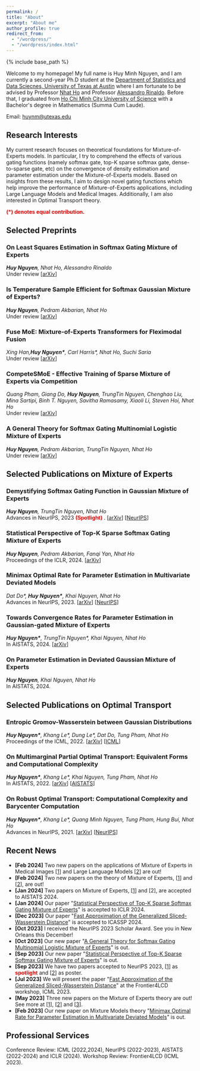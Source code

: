 ```yaml
---
permalink: /
title: "About"
excerpt: "About me"
author_profile: true
redirect_from: 
  - "/wordpress/"
  - "/wordpress/index.html"
---
```


{% include base_path %}

   
Welcome to my homepage! My full name is Huy Minh Nguyen, and I am currently a second-year Ph.D student at the [Department of Statistics and Data Sciecnes, University of Texas at Austin](https://stat.utexas.edu/) where I am fortunate to be advised by Professor [Nhat Ho](https://nhatptnk8912.github.io/) and Professor [Alessandro Rinaldo](https://arinaldo.github.io/). Before that, I graduated from [Ho Chi Minh City University of Science](https://en.hcmus.edu.vn/) with a Bachelor's degree in Mathematics (Summa Cum Laude). 

Email: huynm@utexas.edu
## Research Interests 
My current research focuses on theoretical foundations for Mixture-of-Experts models. In particular, I try to comprehend the effects of various gating functions (namely softmax gate, top-K sparse softmax gate, dense-to-sparse gate, etc) on the convergence of density estimation and parameter estimation under the Mixture-of-Experts models. Based on insights from these results, I aim to design novel gating functions which help improve the performance of Mixture-of-Experts applications, including Large Language Models and Medical Images. Additionally, I am also interested in Optimal Transport theory.

<span style="color:red"> **(\*) denotes equal contribution.** </span> <br/>
## Selected Preprints
### On Least Squares Estimation in Softmax Gating Mixture of Experts
*__Huy Nguyen__, Nhat Ho, Alessandro Rinaldo*<br/>
Under review [[arXiv](https://arxiv.org/abs/2402.02952)]
### Is Temperature Sample Efficient for Softmax Gaussian Mixture of Experts?
*__Huy Nguyen__, Pedram Akbarian, Nhat Ho*<br/>
Under review [[arXiv](https://arxiv.org/abs/2401.13875)]
### Fuse MoE: Mixture-of-Experts Transformers for Fleximodal Fusion
*Xing Han,__Huy Nguyen\*__, Carl Harris\*, Nhat Ho, Suchi Saria*<br/>
Under review [[arXiv](https://arxiv.org/abs/2402.03226)]
### CompeteSMoE - Effective Training of Sparse Mixture of Experts via Competition
*Quang Pham, Giang Do, __Huy Nguyen__, TrungTin Nguyen, Chenghao Liu, Mina Sartipi, Binh T. Nguyen, Savitha Ramasamy, Xiaoli Li, Steven Hoi, Nhat Ho*<br/>
Under review [[arXiv](https://arxiv.org/abs/2402.02526)]
### A General Theory for Softmax Gating Multinomial Logistic Mixture of Experts
*__Huy Nguyen__, Pedram Akbarian, TrungTin Nguyen, Nhat Ho*<br/>
Under review [[arXiv](https://arxiv.org/abs/2310.14188)]

## Selected Publications on Mixture of Experts
### Demystifying Softmax Gating Function in Gaussian Mixture of Experts 
*__Huy Nguyen__, TrungTin Nguyen, Nhat Ho*<br/>
Advances in NeurIPS, 2023  <span style="color:red"> **(Spotlight)** </span>. [[arXiv](https://arxiv.org/abs/2305.03288)] [[NeurIPS](https://openreview.net/pdf?id=cto6jIIbMZ)]
### Statistical Perspective of Top-K Sparse Softmax Gating Mixture of Experts
*__Huy Nguyen__, Pedram Akbarian, Fanqi Yan, Nhat Ho*<br/>
Proceedings of the ICLR, 2024. [[arXiv](https://arxiv.org/abs/2309.13850)]
### Minimax Optimal Rate for Parameter Estimation in Multivariate Deviated Models
*Dat Do\*, __Huy Nguyen\*__, Khai Nguyen, Nhat Ho*<br/>
Advances in NeurIPS, 2023. [[arXiv](https://arxiv.org/abs/2301.11808)] [[NeurIPS](https://openreview.net/pdf?id=w3ghbKBJg4)]
### Towards Convergence Rates for Parameter Estimation in Gaussian-gated Mixture of Experts
*__Huy Nguyen\*__, TrungTin Nguyen\*, Khai Nguyen, Nhat Ho*<br/>
In AISTATS, 2024. [[arXiv](https://arxiv.org/abs/2305.07572)]
### On Parameter Estimation in Deviated Gaussian Mixture of Experts
*__Huy Nguyen__, Khai Nguyen, Nhat Ho*<br/>
In AISTATS, 2024.

## Selected Publications on Optimal Transport
### Entropic Gromov-Wasserstein between Gaussian Distributions
*__Huy Nguyen\*__, Khang Le\*, Dung Le\*, Dat Do, Tung Pham, Nhat Ho*<br/>
Proceedings of the ICML, 2022.  [[arXiv](https://arxiv.org/abs/2108.10961)] [[ICML](https://proceedings.mlr.press/v162/le22a.html)]
### On Multimarginal Partial Optimal Transport: Equivalent Forms and Computational Complexity
*__Huy Nguyen\*__, Khang Le\*, Khai Nguyen, Tung Pham, Nhat Ho*<br/>
In AISTATS, 2022.  [[arXiv](https://arxiv.org/abs/2108.07992)] [[AISTATS](https://proceedings.mlr.press/v151/le22a.html)]
### On Robust Optimal Transport: Computational Complexity and Barycenter Computation
*__Huy Nguyen\*__, Khang Le\*, Quang Minh Nguyen, Tung Pham, Hung Bui, Nhat Ho*<br/>
Advances in NeurIPS, 2021.  [[arXiv](https://arxiv.org/abs/2102.06857)] [[NeurIPS](https://proceedings.neurips.cc/paper/2021/hash/b80ba73857eed2a36dc7640e2310055a-Abstract.html)]



## Recent News
- **[Feb 2024]** Two new papers on the applications of Mixture of Experts in Medical Images [[1](https://arxiv.org/abs/2402.03226)] and Large Language Models [[2](https://arxiv.org/abs/2402.02526)] are out!
- **[Feb 2024]** Two new papers on the theory of Mixture of Experts, [[1](https://arxiv.org/abs/2402.02952)] and [[2](https://arxiv.org/abs/2401.13875)], are out! 
- **[Jan 2024]** Two papers on Mixture of Experts, [[1](https://arxiv.org/abs/2305.07572)] and [2], are accepted to AISTATS 2024.
- **[Jan 2024]** Our paper "[Statistical Perspective of Top-K Sparse Softmax Gating Mixture of Experts](https://arxiv.org/abs/2309.13850)" is accepted to ICLR 2024.
- **[Dec 2023]** Our paper "[Fast Approximation of the Generalized Sliced-Wasserstein Distance](https://openreview.net/forum?id=u3JeFO8G8s)" is accepted to ICASSP 2024.
- **[Oct 2023]** I received the NeurIPS 2023 Scholar Award. See you in New Orleans this December!
- **[Oct 2023]** Our new paper "[A General Theory for Softmax Gating Multinomial Logistic Mixture of Experts](https://arxiv.org/pdf/2310.14188.pdf)" is out.
- **[Sep 2023]** Our new paper "[Statistical Perspective of Top-K Sparse Softmax Gating Mixture of Experts](https://arxiv.org/pdf/2309.13850.pdf)" is out.
- **[Sep 2023]** We have two papers accepted to NeurIPS 2023, [[1](https://arxiv.org/pdf/2305.03288.pdf)] as <span style="color:red"> **spotlight** </span> and [[2](https://arxiv.org/pdf/2301.11808.pdf)] as poster.
- **[Jul 2023]** We will present the paper "[Fast Approximation of the Generalized Sliced-Wasserstein Distance](https://openreview.net/pdf?id=u3JeFO8G8s)" at the Frontier4LCD workshop, ICML 2023.
- **[May 2023]** Three new papers on the Mixture of Experts theory are out! See more at [[1]](https://arxiv.org/abs/2305.03288), [[2]](https://arxiv.org/abs/2305.07572) and [[3](https://huynm99.github.io/Deviated_MoE.pdf)].
- **[Feb 2023]** Our new paper on Mixture Models theory "[Minimax Optimal Rate for Parameter Estimation in Multivariate Deviated Models](https://arxiv.org/abs/2301.11808)" is out.

## Professional Services
Conference Review: ICML (2022,2024), NeurIPS (2022-2023), AISTATS (2022-2024) and ICLR (2024).
Workshop Review: Frontier4LCD (ICML 2023).
